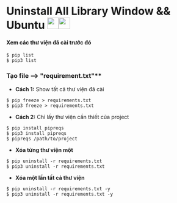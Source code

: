 # Uninstall All Library Window && Ubuntu <img src="https://emoji.slack-edge.com/T0172CCPGUW/party-blob/d7253707fa13e9ee.gif" width="30"/><img src="https://emoji.slack-edge.com/T0172CCPGUW/party-blob/d7253707fa13e9ee.gif" width="30"/>

#### Xem các thư viện đã cài trước đó
```
$ pip list
$ pip3 list
```

### Tạo file --> "requirement.txt"**
- **Cách 1:** Show tất cả thư viện đã cài
```
$ pip freeze > requirements.txt
$ pip3 freeze > requirements.txt
```
- **Cách 2:** Chỉ lấy thư viện cần thiết của project
```
$ pip install pipreqs
$ pip3 install pipreqs
$ pipreqs /path/to/project
```

- **Xóa từng thư viện một**
```
$ pip uninstall -r requirements.txt
$ pip3 uninstall -r requirements.txt
```
- **Xóa một lần tất cả thư viện**
```
$ pip uninstall -r requirements.txt -y
$ pip3 uninstall -r requirements.txt -y
```
